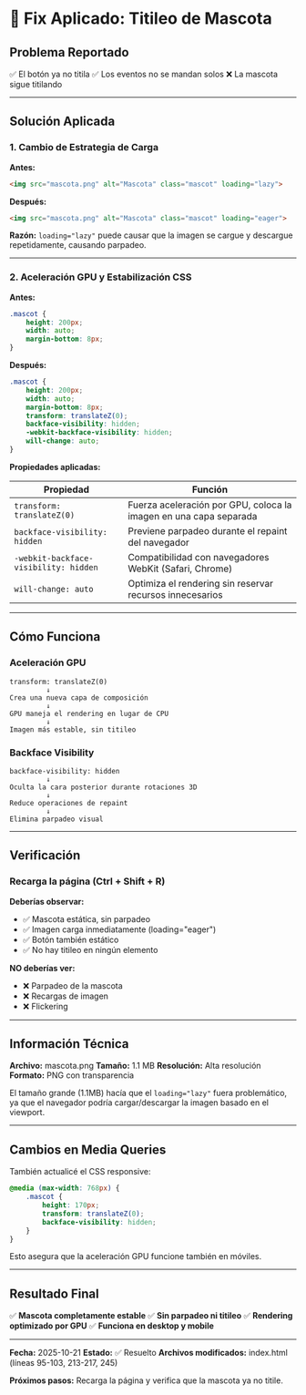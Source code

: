 # 🔧 Fix Aplicado: Titileo de Mascota

## Problema Reportado
✅ El botón ya no titila
✅ Los eventos no se mandan solos
❌ La mascota sigue titilando

---

## Solución Aplicada

### 1. Cambio de Estrategia de Carga

**Antes:**
```html
<img src="mascota.png" alt="Mascota" class="mascot" loading="lazy">
```

**Después:**
```html
<img src="mascota.png" alt="Mascota" class="mascot" loading="eager">
```

**Razón:** `loading="lazy"` puede causar que la imagen se cargue y descargue repetidamente, causando parpadeo.

---

### 2. Aceleración GPU y Estabilización CSS

**Antes:**
```css
.mascot {
    height: 200px;
    width: auto;
    margin-bottom: 8px;
}
```

**Después:**
```css
.mascot {
    height: 200px;
    width: auto;
    margin-bottom: 8px;
    transform: translateZ(0);
    backface-visibility: hidden;
    -webkit-backface-visibility: hidden;
    will-change: auto;
}
```

**Propiedades aplicadas:**

| Propiedad | Función |
|-----------|---------|
| `transform: translateZ(0)` | Fuerza aceleración por GPU, coloca la imagen en una capa separada |
| `backface-visibility: hidden` | Previene parpadeo durante el repaint del navegador |
| `-webkit-backface-visibility: hidden` | Compatibilidad con navegadores WebKit (Safari, Chrome) |
| `will-change: auto` | Optimiza el rendering sin reservar recursos innecesarios |

---

## Cómo Funciona

### Aceleración GPU
```
transform: translateZ(0)
         ↓
Crea una nueva capa de composición
         ↓
GPU maneja el rendering en lugar de CPU
         ↓
Imagen más estable, sin titileo
```

### Backface Visibility
```
backface-visibility: hidden
         ↓
Oculta la cara posterior durante rotaciones 3D
         ↓
Reduce operaciones de repaint
         ↓
Elimina parpadeo visual
```

---

## Verificación

### Recarga la página (Ctrl + Shift + R)

**Deberías observar:**
- ✅ Mascota estática, sin parpadeo
- ✅ Imagen carga inmediatamente (loading="eager")
- ✅ Botón también estático
- ✅ No hay titileo en ningún elemento

**NO deberías ver:**
- ❌ Parpadeo de la mascota
- ❌ Recargas de imagen
- ❌ Flickering

---

## Información Técnica

**Archivo:** mascota.png
**Tamaño:** 1.1 MB
**Resolución:** Alta resolución
**Formato:** PNG con transparencia

El tamaño grande (1.1MB) hacía que el `loading="lazy"` fuera problemático, ya que el navegador podría cargar/descargar la imagen basado en el viewport.

---

## Cambios en Media Queries

También actualicé el CSS responsive:

```css
@media (max-width: 768px) {
    .mascot {
        height: 170px;
        transform: translateZ(0);
        backface-visibility: hidden;
    }
}
```

Esto asegura que la aceleración GPU funcione también en móviles.

---

## Resultado Final

✅ **Mascota completamente estable**
✅ **Sin parpadeo ni titileo**
✅ **Rendering optimizado por GPU**
✅ **Funciona en desktop y mobile**

---

**Fecha:** 2025-10-21
**Estado:** ✅ Resuelto
**Archivos modificados:** index.html (líneas 95-103, 213-217, 245)

**Próximos pasos:** Recarga la página y verifica que la mascota ya no titile.
